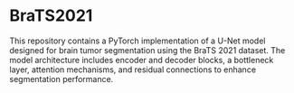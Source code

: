 # BraTS2021
This repository contains a PyTorch implementation of a U-Net model designed for brain tumor segmentation using the BraTS 2021 dataset. The model architecture includes encoder and decoder blocks, a bottleneck layer, attention mechanisms, and residual connections to enhance segmentation performance.
